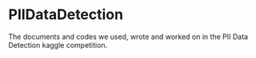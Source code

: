 # PIIDataDetection
The documents and codes we used, wrote and worked on in the PII Data Detection kaggle competition.
